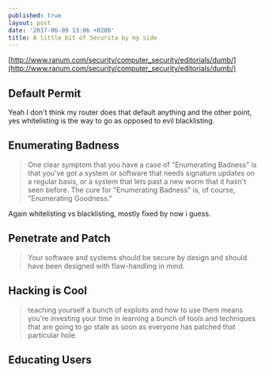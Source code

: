 ```yaml
---
published: true
layout: post
date: '2017-06-09 13:06 +0200'
title: A little bit of Securita by my side
---
```

[http://www.ranum.com/security/computer_security/editorials/dumb/](http://www.ranum.com/security/computer_security/editorials/dumb/)

## Default Permit

Yeah I don't think my router does that default anything and the other point, yes whitelisting is the way to go as opposed to evil blacklisting.

## Enumerating Badness

> One clear symptom that you have a case of "Enumerating Badness" is that you've got a system or software that needs signature updates on a regular basis, or a system that lets past a new worm that it hasn't seen before. The cure for "Enumerating Badness" is, of course, "Enumerating Goodness."

Again whitelisting vs blacklisting, mostly fixed by now i guess.

## Penetrate and Patch 

> Your software and systems should be secure by design and should have been designed with flaw-handling in mind.

## Hacking is Cool

>  teaching yourself a bunch of exploits and how to use them means you're investing your time in learning a bunch of tools and techniques that are going to go stale as soon as everyone has patched that particular hole. 

## Educating Users


